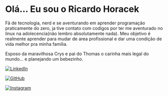 
# Olá... Eu sou o Ricardo Horacek

Fã de tecnologia, nerd e se aventurando em aprender programação praticamente do zero, ja tive contato com codigos por ter me aventurado no linux na adolecencia(não lembro absolutamente nada).
Meu objetivo é realmente aprender para mudar de area profissional e dar uma condição de vida melhor pra minha familia.

Esposo da maravilhosa Crys e pai do Thomas o carinha mais legal do mundo... e planejando um bebezinho.


[![LinkedIn](https://img.shields.io/badge/LinkedIn-0077B5?style=for-the-badge&logo=linkedin&logoColor=white)](https://www.linkedin.com/in/jo%C3%A3o-ricardo-horacek-felippe-a0a99860/)

[![GitHub](https://img.shields.io/badge/GitHub-100000?style=for-the-badge&logo=github&logoColor=white)](https://github.com/rickhoracek)

[![Instagram](https://img.shields.io/badge/-Instagram-%23E4405F?style=for-the-badge&logo=instagram&logoColor=white)](https://www.instagram.com/r.horacek_/)
